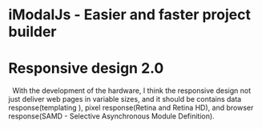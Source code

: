 # iModalJs - Easier and faster project builder
# Responsive design 2.0
&nbsp;&nbsp;With the development of the hardware, I think the responsive design not just deliver web pages in variable sizes, and it should be contains data response(templating ), pixel response(Retina and Retina HD), and browser response(SAMD -  Selective Asynchronous Module Definition).

